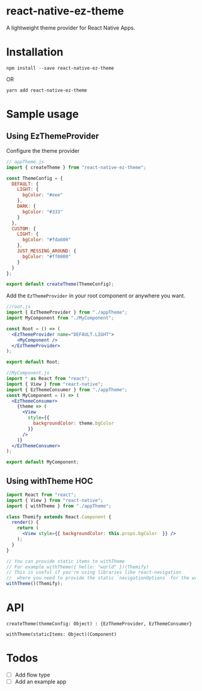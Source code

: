 # react-native-ez-theme

A lightweight theme provider for React Native Apps.

# Installation

`npm install --save react-native-ez-theme`

OR

`yarn add react-native-ez-theme`

# Sample usage

## Using EzThemeProvider

Configure the theme provider

```jsx
// appTheme.js
import { createTheme } from "react-native-ez-theme";

const ThemeConfig = {
  DEFAULT: {
    LIGHT: {
      bgColor: "#eee"
    },
    DARK: {
      bgColor: "#333"
    }
  },
  CUSTOM: {
    LIGHT: {
      bgColor: "#fda600"
    },
    JUST_MESSING_AROUND: {
      bgColor: "#ff0000"
    }
  }
};

export default createTheme(ThemeConfig);
```

Add the `EzThemeProvider` in your root component or anywhere you want.

```jsx
//root.js
import { EzThemeProvider } from "./appTheme";
import MyComponent from "./MyComponent";

const Root = () => (
  <EzThemeProvider name="DEFAULT.LIGHT">
    <MyComponent />
  </EzThemeProvider>
);

export default Root;
```

```jsx
//MyComponent.js
import * as React from "react";
import { View } from "react-native";
import { EzThemeConsumer } from "./appTheme";
const MyComponent = () => (
  <EzThemeConsumer>
    {theme => (
      <View
        style={{
          backgroundColor: theme.bgColor
        }}
      />
    )}
  </EzThemeConsumer>
);

export default MyComponent;
```
## Using withTheme HOC

``` jsx
import React from "react";
import { View } from "react-native";
import { withTheme } from "./appTheme";

class Themify extends React.Component {
  render() {
    return (
      <View style={{ backgroundColor: this.props.bgColor  }} />
    );
  }
}

// You can provide static items to withTheme
// For example withTheme({ hello: "world" })(Themify)
// This is useful if you're using libraries like react-navigation
//  where you need to provide the static `navigationOptions` for the wrapped component
withTheme()(Themify);
```


# API

`createTheme(themeConfig: Object) : {EzThemeProvider, EzThemeConsumer}`

`withTheme(staticItems: Object)(Component)`

# Todos

- [ ] Add flow type
- [ ] Add an example app
